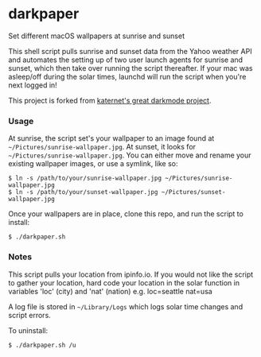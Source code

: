 # darkpaper

Set different macOS wallpapers at sunrise and sunset

This shell script pulls sunrise and sunset data from the Yahoo weather API and automates the setting up of two user launch agents for sunrise and sunset, which then take over running the script thereafter. If your mac was asleep/off during the solar times, launchd will run the script when you're next logged in!

This project is forked from [katernet's great darkmode project](https://github.com/katernet/darkmode).

### Usage
At sunrise, the script set's your wallpaper to an image found at `~/Pictures/sunrise-wallpaper.jpg`. At sunset, it looks for `~/Pictures/sunrise-wallpaper.jpg`. You can either move and rename your existing wallpaper images, or use a symlink, like so:
```
$ ln -s /path/to/your/sunrise-wallpaper.jpg ~/Pictures/sunrise-wallpaper.jpg
$ ln -s /path/to/your/sunset-wallpaper.jpg ~/Pictures/sunset-wallpaper.jpg
```

Once your wallpapers are in place, clone this repo, and run the script to install:
```
$ ./darkpaper.sh
```
 
### Notes

This script pulls your location from ipinfo.io. If you would not like the script to gather your location, hard code your location in the solar function in variables 'loc' (city) and 'nat' (nation) e.g. loc=seattle nat=usa

A log file is stored in `~/Library/Logs` which logs solar time changes and script errors.

To uninstall:
```
$ ./darkpaper.sh /u
```
